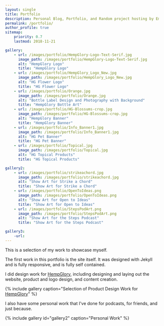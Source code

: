 ```yaml
---
layout: single
title: Portfolio
description: Personal Blog, Portfolio, and Random project hosting by Emmanuel Medina
permalink: /portfolio/
author_profile: true
sitemap:
    priority: 0.7
    lastmod: 2018-11-21

gallery:
    - url: /images/portfolio/HempGlory-Logo-Text-Serif.jpg
      image_path: /images/portfolio/HempGlory-Logo-Text-Serif.jpg
      alt: "HempGlory Logo"
      title: "HempGlory Logo"
    - url: /images/portfolio/HempGlory_Logo_New.jpg
      image_path: /images/portfolio/HempGlory_Logo_New.jpg
      alt: "HG Flower Logo"
      title: "HG Flower Logo"
    - url: /images/portfolio/Orange.jpg
      image_path: /images/portfolio/Orange.jpg
      alt: "Bottle Label Design and Photography with Background"
      title: "HempGlory Bottle Art"
    - url: /images/portfolio/HG-Blossums-crop.jpg
      image_path: /images/portfolio/HG-Blossums-crop.jpg
      alt: "HempGlory Banner"
      title: "HempGlory Banner"
    - url: /images/portfolio/Info_Banner1.jpg
      image_path: /images/portfolio/Info_Banner1.jpg
      alt: "HG Pet Banner"
      title: "HG Pet Banner"
    - url: /images/portfolio/Topical.jpg
      image_path: /images/portfolio/Topical.jpg
      alt: "HG Topical Products"
      title: "HG Topical Products"

gallery2:
    - url: /images/portfolio/strikeachord.jpg
      image_path: /images/portfolio/strikeachord.jpg
      alt: "Show Art for Strike a Chord"
      title: "Show Art for Strike a Chord"
    - url: /images/portfolio/OpenToIdeas.png
      image_path: /images/portfolio/OpenToIdeas.png
      alt: "Show Art for Open to Ideas"
      title: "Show Art for Open to Ideas"
    - url: /images/portfolio/StepsPodArt.png
      image_path: /images/portfolio/StepsPodArt.png
      alt: "Show Art for the Steps Podcast"
      title: "Show Art for the Steps Podcast"

gallery3:
    -url:
---
```


This is a selection of my work to showcase myself.

The first work in this portfolio is the site itself. It was designed with Jekyll and is fully responsive, and is fully self contained.

I did design work for [HempGlory](http://hempglory.com), including designing and laying out the website, product and logo design, and content creation.

{% include gallery caption="Selection of Product Design Work for [HempGlory](http://hempglory.com)" %}

I also have some personal work that I've done for podcasts, for friends, and just because.

{% include gallery id="gallery2" caption="Personal Work" %}

<!-- And a sample of Photography. Most of the photos are taken with my iPhone 7, but some of the most recent ones are taken with an Olympus Mirrorless.

{% include gallery id="gallery3" caption="Photography" %} -->




